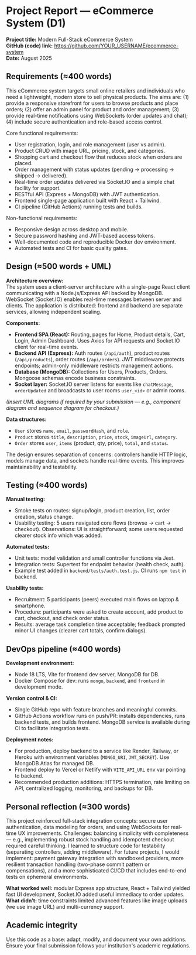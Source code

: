 # Project Report — eCommerce System (D1)

**Project title:** Modern Full-Stack eCommerce System  
**GitHub (code) link:** https://github.com/YOUR_USERNAME/ecommerce-system  
**Date:** August 2025

## Requirements (≈400 words)
This eCommerce system targets small online retailers and individuals who need a lightweight, modern store to sell physical products. The aims are: (1) provide a responsive storefront for users to browse products and place orders; (2) offer an admin panel for product and order management; (3) provide real-time notifications using WebSockets (order updates and chat); (4) include secure authentication and role-based access control.

Core functional requirements:
- User registration, login, and role management (user vs admin).
- Product CRUD with image URL, pricing, stock, and categories.
- Shopping cart and checkout flow that reduces stock when orders are placed.
- Order management with status updates (pending → processing → shipped → delivered).
- Real-time order updates delivered via Socket.IO and a simple chat facility for support.
- RESTful API (Express + MongoDB) with JWT authentication.
- Frontend single-page application built with React + Tailwind.
- CI pipeline (GitHub Actions) running tests and builds.

Non-functional requirements:
- Responsive design across desktop and mobile.
- Secure password hashing and JWT-based access tokens.
- Well-documented code and reproducible Docker dev environment.
- Automated tests and CI for basic quality gates.

## Design (≈500 words + UML)
**Architecture overview:**  
The system uses a client-server architecture with a single-page React client communicating with a Node.js/Express API backed by MongoDB. WebSocket (Socket.IO) enables real-time messages between server and clients. The application is distributed: frontend and backend are separate services, allowing independent scaling.

**Components:**
- **Frontend SPA (React):** Routing, pages for Home, Product details, Cart, Login, Admin Dashboard. Uses Axios for API requests and Socket.IO client for real-time events.
- **Backend API (Express):** Auth routes (`/api/auth`), product routes (`/api/products`), order routes (`/api/orders`). JWT middleware protects endpoints; admin-only middleware restricts management actions.
- **Database (MongoDB):** Collections for Users, Products, Orders. Mongoose schemas encode business constraints.
- **Socket layer:** Socket.IO server listens for events like `chatMessage`, `orderUpdated` and broadcasts to user rooms `user_<id>` or admin rooms.

*(Insert UML diagrams if required by your submission — e.g., component diagram and sequence diagram for checkout.)*

**Data structures:**  
- `User` stores `name`, `email`, `passwordHash`, and `role`.
- `Product` stores `title`, `description`, `price`, `stock`, `imageUrl`, `category`.
- `Order` stores `user`, `items` (product, qty, price), `total`, and `status`.

The design ensures separation of concerns: controllers handle HTTP logic, models manage data, and sockets handle real-time events. This improves maintainability and testability.

## Testing (≈400 words)
**Manual testing:**  
- Smoke tests on routes: signup/login, product creation, list, order creation, status change.
- Usability testing: 5 users navigated core flows (browse → cart → checkout). Observations: UI is straightforward; some users requested clearer stock info which was added.

**Automated tests:**  
- Unit tests: model validation and small controller functions via Jest.
- Integration tests: Supertest for endpoint behavior (health check, auth).
- Example test added in `backend/tests/auth.test.js`. CI runs `npm test` in backend.

**Usability tests:**  
- Recruitment: 5 participants (peers) executed main flows on laptop & smartphone.
- Procedure: participants were asked to create account, add product to cart, checkout, and check order status.
- Results: average task completion time acceptable; feedback prompted minor UI changes (clearer cart totals, confirm dialogs).

## DevOps pipeline (≈400 words)
**Development environment:**  
- Node 18 LTS, Vite for frontend dev server, MongoDB for DB.
- Docker Compose for dev: runs `mongo`, `backend`, and `frontend` in development mode.

**Version control & CI:**  
- Single GitHub repo with feature branches and meaningful commits.
- GitHub Actions workflow runs on push/PR: installs dependencies, runs backend tests, and builds frontend. MongoDB service is available during CI to facilitate integration tests.

**Deployment notes:**  
- For production, deploy backend to a service like Render, Railway, or Heroku with environment variables (`MONGO_URI`, `JWT_SECRET`). Use MongoDB Atlas for managed DB.
- Frontend deploy to Vercel or Netlify with `VITE_API_URL` env var pointing to backend.
- Recommended production additions: HTTPS termination, rate limiting on API, centralized logging, monitoring, and backups for DB.

## Personal reflection (≈300 words)
This project reinforced full-stack integration concepts: secure user authentication, data modeling for orders, and using WebSockets for real-time UX improvements. Challenges: balancing simplicity with completeness — e.g., implementing robust stock handling and idempotent checkout required careful thinking. I learned to structure code for testability (separating controllers, adding middleware). For future projects, I would implement: payment gateway integration with sandboxed providers, more resilient transaction handling (two-phase commit pattern or compensations), and a more sophisticated CI/CD that includes end-to-end tests on ephemeral environments.

**What worked well:** modular Express app structure, React + Tailwind yielded fast UI development, Socket.IO added useful immediacy to order updates.  
**What didn’t:** time constraints limited advanced features like image uploads (we use image URL) and multi-currency support.

## Academic integrity
Use this code as a base: adapt, modify, and document your own additions. Ensure your final submission follows your institution's academic regulations.
